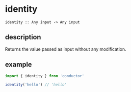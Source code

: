 # identity

```
identity :: Any input -> Any input
```

## description

Returns the value passed as input without any modification.

## example

```javascript
import { identity } from 'conductor'

identity('hello') // 'hello'
```
